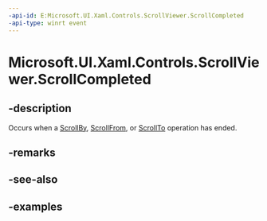 ```yaml
---
-api-id: E:Microsoft.UI.Xaml.Controls.ScrollViewer.ScrollCompleted
-api-type: winrt event
---
```


# Microsoft.UI.Xaml.Controls.ScrollViewer.ScrollCompleted

<!--
public event Windows.Foundation.TypedEventHandler<Microsoft.UI.Xaml.Controls.ScrollViewer,Microsoft.UI.Xaml.Controls.ScrollCompletedEventArgs> ScrollCompleted;
-->

## -description

Occurs when a [ScrollBy](/uwp/api/microsoft.ui.xaml.controls.scrollviewer.scrollby), [ScrollFrom](scrollviewer_scrollfrom_1322284010.md), or [ScrollTo](/uwp/api/microsoft.ui.xaml.controls.scrollviewer.scrollto) operation has ended.

## -remarks

## -see-also

## -examples

